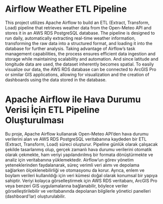 # Airflow Weather ETL Pipeline
This project utilizes Apache Airflow to build an ETL (Extract, Transform, Load) pipeline that retrieves weather data from the Open-Meteo API and stores it in an AWS RDS PostgreSQL database. The pipeline is designed to run daily, automatically extracting real-time weather information, transforming the raw data into a structured format, and loading it into the database for further analysis. Taking advantage of Airflow’s task management capabilities, the process ensures efficient data ingestion and storage while maintaining scalability and automation. And since latitude and longitude data are used, the dataset inherently becomes spatial. To easily visualize our data, the AWS RDS database can be connected to ArcGIS Pro or similar GIS applications, allowing for visualization and the creation of dashboards using the data stored in the database.

# Apache Airflow ile Hava Durumu Verisi İçin ETL Pipeline Oluşturulması
Bu proje, Apache Airflow kullanarak Open-Meteo API’den hava durumu verilerini alan ve AWS RDS PostgreSQL veritabanına kaydeden bir ETL (Extract, Transform, Load) süreci oluşturur. Pipeline günlük olarak çalışacak şekilde tasarlanmış olup, gerçek zamanlı hava durumu verilerini otomatik olarak çekmekte, ham veriyi yapılandırılmış bir formata dönüştürmekte ve analiz için veritabanına yüklemektedir. Airflow’un görev yönetim yeteneklerinden faydalanarak, süreç verimli veri alımı ve depolama sağlarken ölçeklenebilirliği ve otomasyonu da korur. Ayrıca, enlem ve boylam verileri kullanıldığı için veri kümesi doğal olarak konumsal bir yapıya sahiptir. Veriyi kolayca görselleştirmek için AWS RDS veritabanı, ArcGIS Pro veya benzeri GIS uygulamalarına bağlanabilir, böylece veriler görselleştirilebilir ve veritabanında depolanan bilgilerle yönetici panelleri (dashboard'lar) oluşturulabilir.
